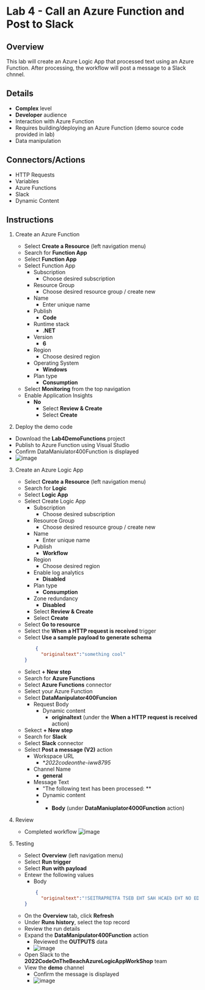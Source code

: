 # Lab 4 - Call an Azure Function and Post to Slack

## Overview
This lab will create an Azure Logic App that processed text using an Azure Function. After processing, the workflow will post a message to a Slack chnnel. 

## Details
  - **Complex** level
  - **Developer** audience
  - Interaction with Azure Function
  - Requires building/deploying an Azure Function (demo source code provided in lab)
  - Data manipulation

## Connectors/Actions
- HTTP Requests
- Variables
- Azure Functions
- Slack
- Dynamic Content

## Instructions
1. Create an Azure Function
	- Select **Create a Resource** (left navigation menu)
	- Search for **Function App**
	- Select **Function App**
	- Select Function App
		- Subscription
			- Choose desired subscription
		- Resource Group
			- Choose desired resource group / create new
		- Name
			- Enter unique name
		- Publish
			- **Code**
		- Runtime stack
			- **.NET**
		- Version
			- **6**
		- Region
			- Choose desired region
		- Operating System
			- **Windows**
		- Plan type
			- **Consumption**
    - Select **Monitoring** from the top navigation
    - Enable Application Insights
      - **No**   
		- Select **Review & Create**
		- Select **Create**

2. Deploy the demo code
  - Download the **Lab4DemoFunctions** project
  - Publish to Azure Function using Visual Studio
  - Confirm DataManiulator400Function is displayed
  - ![image](https://user-images.githubusercontent.com/13591910/177861571-235dac94-09d7-4619-933e-2fec851285dd.png)

3. Create an Azure Logic App
	- Select **Create a Resource** (left navigation menu)
	- Search for **Logic**
	- Select **Logic App**
	- Select Create Logic App
		- Subscription
			- Choose desired subscription
		- Resource Group
			- Choose desired resource group / create new
		- Name
			- Enter unique name
		- Publish
			- **Workflow**
		- Region
			- Choose desired region
		- Enable log analytics
			- **Disabled**
		- Plan type
			- **Consumption**
		- Zone redundancy
			- **Disabled**
		- Select **Review & Create**
		- Select **Create**
	- Select **Go to resource**
	- Select the **When a HTTP request is received** trigger 
	- Select **Use a sample payload to generate schema**
    	```json
      		{
			  "originaltext":"something cool"
		}
    	```
	- Select **+ New step**
	- Search for **Azure Functions**
	- Select **Azure Functions** connector
	- Select your Azure Function
	- Select **DataManipulator400Funcion**
		- Request Body
			- Dynamic content
				- **originaltext** (under the **When a HTTP request is received** action)
	- Sekect **+ New step**
	- Search for **Slack**
	- Select **Slack** connector
	- Select **Post a message (V2)** action
		- Workspace URL
			- **2022codeonthe-iww8795* 
		- Channel Name
			- **general**
		- Message Text
			- "The following text has been processed: **
			- Dynamic content
			- 	- **Body** (under **DataManiuplator4000Function** action)

4. Review
	- Completed workflow
	![image](https://user-images.githubusercontent.com/13591910/177865459-508f3b15-82a4-4140-a1de-b4d090338656.png)


5. Testing
	- Select **Overview** (left navigation menu)
	- Select **Run trigger**
	- Select **Run with payload**
	- Entewr the following values
		- Body
		```json
      		{
			  "originaltext":"!SEITRAPRETFA TSEB EHT SAH HCAEb EHT NO EDOc"
		}
		```
	- On the **Overview** tab, click **Refresh**
	- Under **Runs history**, select the top record
	- Review the run details
	- Expand the **DataManipulator400Function** action
		- Reviewed the **OUTPUTS** data
		- ![image](https://user-images.githubusercontent.com/13591910/177865787-a845ab34-96c1-4bee-8844-2213935ba7e4.png)
	- Open Slack to the **2022CodeOnTheBeachAzureLogicAppWorkShop** team
	- View the **demo** channel
		- Confirm the message is displayed
		- ![image](https://user-images.githubusercontent.com/13591910/177866494-e711ed83-54b5-49f3-b750-2dd379295e7b.png)


